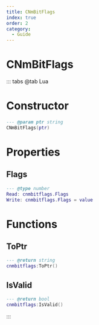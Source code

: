 ```yaml
---
title: CNmBitFlags
index: true
order: 2
category:
  - Guide
---
```


# CNmBitFlags

::: tabs
@tab Lua
# Constructor
```lua
--- @param ptr string
CNmBitFlags(ptr)
```
# Properties
## Flags 
```lua
--- @type number
Read: cnmbitflags.Flags
Write: cnmbitflags.Flags = value
```
# Functions
## ToPtr
```lua
--- @return string
cnmbitflags:ToPtr()
```
## IsValid
```lua
--- @return bool
cnmbitflags:IsValid()
```

:::